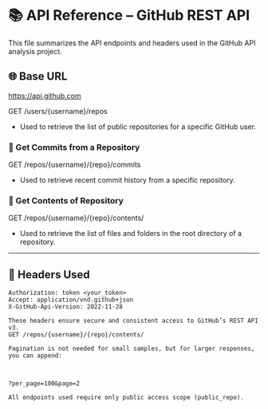 # 📚 API Reference – GitHub REST API

This file summarizes the API endpoints and headers used in the GitHub API analysis project.

## 🌐 Base URL
https://api.github.com

GET /users/{username}/repos

- Used to retrieve the list of public repositories for a specific GitHub user.

### 🔹 Get Commits from a Repository

GET /repos/{username}/{repo}/commits

- Used to retrieve recent commit history from a specific repository.

### 🔹 Get Contents of Repository
GET /repos/{username}/{repo}/contents/

- Used to retrieve the list of files and folders in the root directory of a repository.

---

## 🧾 Headers Used

```http
Authorization: token <your_token>
Accept: application/vnd.github+json
X-GitHub-Api-Version: 2022-11-28

These headers ensure secure and consistent access to GitHub’s REST API v3.
GET /repos/{username}/{repo}/contents/

Pagination is not needed for small samples, but for larger responses, you can append:



?per_page=100&page=2

All endpoints used require only public access scope (public_repo).
